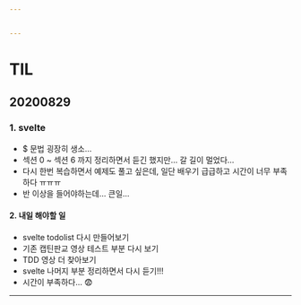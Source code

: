 ```yaml
---


---
```


<h1 id="til">TIL</h1>
<h2 id="section">20200829</h2>
<h3 id="svelte">1. svelte</h3>
<ul>
<li>$ 문법 굉장히 생소…</li>
<li>섹션 0 ~ 섹션 6 까지 정리하면서 듣긴 했지만… 갈 길이 멀었다…</li>
<li>다시 한번 복습하면서 예제도 풀고 싶은데, 일단 배우기 급급하고 시간이 너무 부족 하다 ㅠㅠㅠ</li>
<li>반 이상을 들어야하는데… 큰일…</li>
</ul>
<h4 id="내일-해야할-일">2. 내일 해야할 일</h4>
<ul>
<li>svelte todolist 다시 만들어보기</li>
<li>기존 캡틴판교 영상 테스트 부분 다시 보기</li>
<li>TDD 영상 더 찾아보기</li>
<li>svelte 나머지 부분 정리하면서 다시 듣기!!!</li>
<li>시간이 부족하다… 😨</li>
</ul>
<hr>

